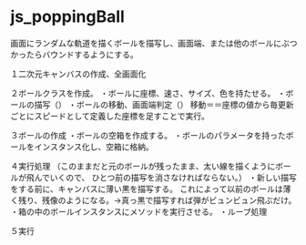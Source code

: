 # js_poppingBall

画面にランダムな軌道を描くボールを描写し、画面端、または他のボールにぶつかったらバウンドするようにする。

１二次元キャンバスの作成、全画面化

２ボールクラスを作成。
  ・ボールに座標、速さ、サイズ、色を持たせる。
  ・ボールの描写（）
  ・ボールの移動、画面端判定（）
    移動＝＝座標の値から毎更新ごとにスピードとして定義した座標を足すことで実行。

３ボールの作成
  ・ボールの空箱を作成する。
  ・ボールのパラメータを持ったボールをインスタンス化し、空箱に格納。

４実行処理
  （このままだと元のボールが残ったまま、太い線を描くようにボールが飛んでいくので、
    ひとつ前の描写を消さなければならない。）
    ・新しい描写をする前に、キャンバスに薄い黒を描写する。
        これによって以前のボールは薄く残り、残像のようになる。->真っ黒で描写すれば弾がビュンビュン飛ぶだけ。
    ・箱の中のボールインスタンスにメソッドを実行させる。
    ・ループ処理

５実行
